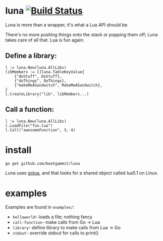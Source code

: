 luna [![Build Status](https://travis-ci.org/beatgammit/luna.png)](https://travis-ci.org/beatgammit/luna)
====

Luna is more than a wrapper, it's what a Lua API should be.

There's no more pushing things onto the stack or popping them off; Luna takes care of all that. Lua is fun again:

Define a library:
-----------------

	l := luna.New(luna.AllLibs)
	libMembers := []luna.TableKeyValue{
		{"doStuff", DoStuff},
		{"doThings", DoThings},
		{"makeMeASandwitch", MakeMeASandwitch},
	}
	l.CreateLibrary("lib", libMembers...)

Call a function:
----------------

	l := luna.New(luna.AllLibs)
	l.LoadFile("fun.lua")
	l.Call("awesomeFunction", 3, 4)

install
=======

    go get github.com/beatgammit/luna

Luna uses [golua](https://github.com/aarzilli/golua), and that looks for a shared object called lua5.1 on Linux.

examples
========

Examples are found in `examples/`:

* `helloworld`- loads a file; nothing fancy
* `call-function`- make calls from Go -> Lua
* `library`- define library to make calls from Lua -> Go
* `stdout`- override stdout for calls to print()
